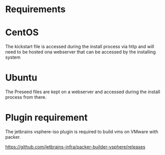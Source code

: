 
# Requirements

# CentOS 
The kickstart file is accessed during the install process via http and will need to be hosted ona webserver that can be accessed by the installing system


# Ubuntu
The Preseed files are kept on a webserver and accessed during the install process from there.


# Plugin requirement

The jetbrains vsphere-iso plugin is required to build vms on VMware with packer.

https://github.com/jetbrains-infra/packer-builder-vsphere/releases


